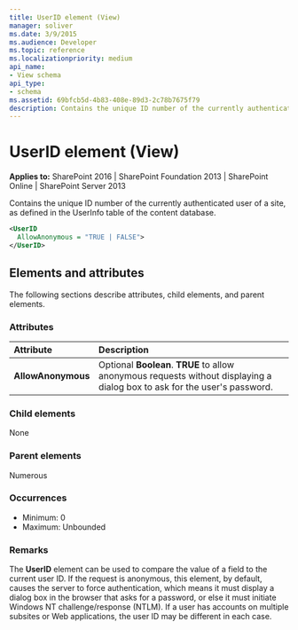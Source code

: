 ```yaml
---
title: UserID element (View)
manager: soliver
ms.date: 3/9/2015
ms.audience: Developer
ms.topic: reference
ms.localizationpriority: medium
api_name:
- View schema
api_type:
- schema
ms.assetid: 69bfcb5d-4b83-408e-89d3-2c78b7675f79
description: Contains the unique ID number of the currently authenticated user of a site, as defined in the UserInfo table of the content database.
---
```


# UserID element (View)

**Applies to:** SharePoint 2016 | SharePoint Foundation 2013 | SharePoint Online | SharePoint Server 2013

Contains the unique ID number of the currently authenticated user of a site, as defined in the UserInfo table of the content database.

```XML
<UserID
  AllowAnonymous = "TRUE | FALSE">
</UserID>
```

## Elements and attributes

The following sections describe attributes, child elements, and parent elements.

### Attributes

|**Attribute**|**Description**|
|:-----|:-----|
|**AllowAnonymous** <br/> |Optional **Boolean**. **TRUE** to allow anonymous requests without displaying a dialog box to ask for the user's password.  <br/> |

### Child elements

None

### Parent elements

Numerous

### Occurrences

- Minimum: 0
- Maximum: Unbounded

### Remarks

The **UserID** element can be used to compare the value of a field to the current user ID. If the request is anonymous, this element, by default, causes the server to force authentication, which means it must display a dialog box in the browser that asks for a password, or else it must initiate Windows NT challenge/response (NTLM). If a user has accounts on multiple subsites or Web applications, the user ID may be different in each case.
